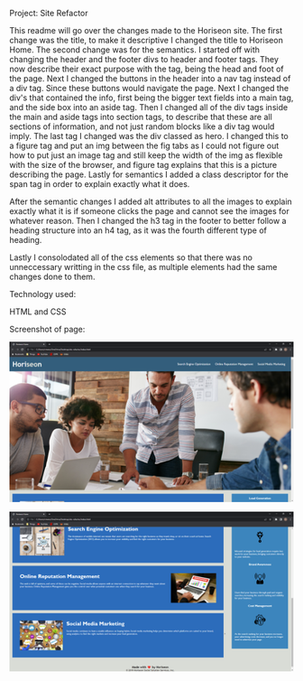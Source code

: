 Project: Site Refactor

This readme will go over the changes made to the Horiseon site. The first change was the title,
to make it descriptive I changed the title to Horiseon Home. The second change was for the semantics.
I started off with changing the header and the footer divs to header and footer tags. They now describe
their exact purpose with the tag, being the head and foot of the page. Next I changed the buttons in the
header into a nav tag instead of a div tag. Since these buttons would navigate the page. Next I changed the 
div's that contained the info, first being the bigger text fields into a main tag, and the side box into
an aside tag. Then I changed all of the div tags inside the main and aside tags into section tags, to 
describe that these are all sections of information, and not just random blocks like a div tag would
imply. The last tag I changed was the div classed as hero. I changed this to a figure tag and put an img
between the fig tabs as I could not figure out how to put just an image tag and still keep the width of the
img as flexible with the size of the browser, and figure tag explains that this is a picture describing
the page. Lastly for semantics I added a class descriptor for the span tag in order to explain exactly what
it does.

After the semantic changes I added alt attributes to all the images to explain exactly what it is if 
someone clicks the page and cannot see the images for whatever reason. Then I changed the h3 tag in the
footer to better follow a heading structure into an h4 tag, as it was the fourth different type of heading.

Lastly I consolodated all of the css elements so that there was no unneccessary writting in the css file, as
multiple elements had the same changes done to them.

Technology used:

HTML and CSS

Screenshot of page:

![alt text](https://github.com/cmwschroeder/site-refactor/blob/main/assets/images/screenshot-one.png?raw=true)

![alt text](https://github.com/cmwschroeder/site-refactor/blob/main/assets/images/screenshot-two.png?raw=true)